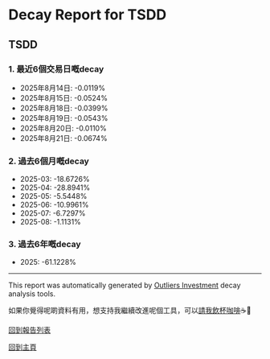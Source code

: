 # Decay Report for TSDD

## TSDD

### 1. 最近6個交易日嘅decay

- 2025年8月14日: -0.0119%
- 2025年8月15日: -0.0524%
- 2025年8月18日: -0.0399%
- 2025年8月19日: -0.0543%
- 2025年8月20日: -0.0110%
- 2025年8月21日: -0.0674%

### 2. 過去6個月嘅decay

- 2025-03: -18.6726%
- 2025-04: -28.8941%
- 2025-05: -5.5448%
- 2025-06: -10.9961%
- 2025-07: -6.7297%
- 2025-08: -1.1131%

### 3. 過去6年嘅decay

- 2025: -61.1228%

------------------------------
This report was automatically generated by [Outliers Investment](https://outliersecon.github.io/Outliers-Investment/) decay analysis tools.

如果你覺得呢啲資料有用，想支持我繼續改進呢個工具，可以[請我飲杯咖啡](https://buymeacoffee.com/outliersecon)☕🙏

[回到報告列表](https://outliersecon.github.io/Outliers-Investment/reports/reports_public)

[回到主頁](https://outliersecon.github.io/Outliers-Investment/)